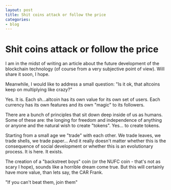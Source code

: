 ```yaml
---
layout: post
title: Shit coins attack or follow the price
categories:
- blog
---
```


# Shit coins attack or follow the price

I am in the midst of writing an article about the future development of the blockchain technology (of course from a very subjective point of view). Will share it soon, I hope.

Meanwhile, I would like to address a small question: "Is it ok, that altcoins keep on multiplying like crazy?"

Yes. It is. Each sh...altcoin has its own value for its own set of users. Each currency has its own features and its own "magic" to its followers.

There are a bunch of principles that sit down deep inside of us as humans. Some of these are: the longing for freedom and independence of anything or anyone and the natural wish to create "tokens". Yes... to create tokens.

Starting from a small age we "trade" with each other. We trade leaves, we trade shells, we trade paper... And it really doesn't matter whether this is the consequence of social development or whether this is an evolutionary process. It is here. It exists.

The creation of a "backstreet boys" coin (or the NUFC coin - that's not as scary I hope), sounds like a horrible dream come true. But this will certainly have more value, than lets say, the CAR Frank.

"If you can't beat them, join them"
